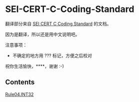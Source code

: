# SEI-CERT-C-Coding-Standard
翻译部分来自 [SEI CERT C Coding Standard](https://wiki.sei.cmu.edu/confluence/display/c/SEI+CERT+C+Coding+Standard)  的文档。

因为是翻译，所以还是用中文说明吧。

注意事项：  
- 不确定的地方用 ??? 标记，方便之后校对

祝你生活愉快，****，谢谢 :-)

## Contents

[Rule04.INT32](2_Rules/Rules04_INT/INT32-C.%20Ensure%20that%20operations%20on%20signed%20integers%20do%20not%20result%20in%20overflow.md)

